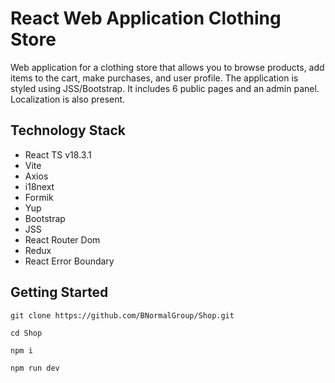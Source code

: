 # React Web Application Clothing Store

Web application for a clothing store that allows you to browse products, add items to the cart, make purchases, and user profile. The application is styled using JSS/Bootstrap. It includes 6 public pages and an admin panel. Localization is also present.

## Technology Stack

* React TS v18.3.1
* Vite
* Axios
* i18next
* Formik
* Yup
* Bootstrap
* JSS
* React Router Dom
* Redux
* React Error Boundary

## Getting Started

```
git clone https://github.com/BNormalGroup/Shop.git
```
```
cd Shop
```
```
npm i
```
```
npm run dev
```
